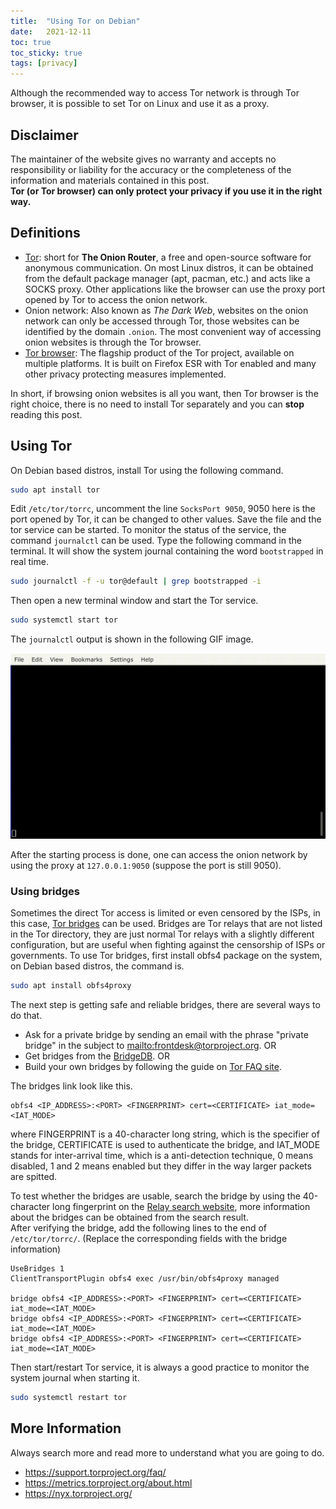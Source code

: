 ```yaml
---
title:  "Using Tor on Debian"
date:   2021-12-11
toc: true
toc_sticky: true
tags: [privacy]
---
```



Although the recommended way to access Tor network is through Tor browser, it is possible to set Tor on Linux and use it as a proxy.

## Disclaimer
The maintainer of the website gives no warranty and accepts no responsibility or liability for the accuracy or the completeness of the information and materials contained in this post.  
**Tor (or Tor browser) can only protect your privacy if you use it in the right way.**

## Definitions
- [Tor](https://en.wikipedia.org/wiki/Tor_(network)): short for **The Onion Router**, a free and open-source software for anonymous communication. On most Linux distros, it can be obtained from the default package manager (apt, pacman, etc.) and acts like a SOCKS proxy. Other applications like the browser can use the proxy port opened by Tor to access the onion network.
- Onion network: Also known as *The Dark Web*, websites on the onion network can only be accessed through Tor, those websites can be identified by the domain `.onion`. The most convenient way of accessing onion websites is through the Tor browser.
- [Tor browser](https://www.torproject.org/download/): The flagship product of the Tor project, available on multiple platforms. It is built on Firefox ESR with Tor enabled and many other privacy protecting measures implemented.  

In short, if browsing onion websites is all you want, then Tor browser is the right choice, there is no need to install Tor separately and you can **stop** reading this post.

## Using Tor

On Debian based distros, install Tor using the following command.

```bash
sudo apt install tor
```

Edit `/etc/tor/torrc`, uncomment the line `SocksPort 9050`, 9050 here is the port opened by Tor, it can be changed to other values. Save the file and the tor service can be started. To monitor the status of the service, the command `journalctl` can be used. Type the following command in the terminal. It will show the system journal containing the word `bootstrapped` in real time.

```bash
sudo journalctl -f -u tor@default | grep bootstrapped -i
```

Then open a new terminal window and start the Tor service.

```bash
sudo systemctl start tor
```

The `journalctl` output is shown in the following GIF image.

![journalctl](/assets/images/20211211/journalctl.gif)

After the starting process is done, one can access the onion network by using the proxy at `127.0.0.1:9050` (suppose the port is still 9050).

### Using bridges

Sometimes the direct Tor access is limited or even censored by the ISPs, in this case, [Tor bridges](https://support.torproject.org/censorship/censorship-7/) can be used. Bridges are Tor relays that are not listed in the Tor directory, they are just normal Tor relays with a slightly different configuration, but are useful when fighting against the censorship of ISPs or governments. To use Tor bridges, first install obfs4 package on the system, on Debian based distros, the command is.

```bash
sudo apt install obfs4proxy
```

The next step is getting safe and reliable bridges, there are several ways to do that.

* Ask for a private bridge by sending an email with the phrase "private bridge" in the subject to <mailto:frontdesk@torproject.org>. OR
* Get bridges from the [BridgeDB](https://bridges.torproject.org/bridges?transport=obfs4). OR
* Build your own bridges by following the guide on [Tor FAQ site](https://community.torproject.org/relay/setup/bridge/).

The bridges link look like this.

```
obfs4 <IP_ADDRESS>:<PORT> <FINGERPRINT> cert=<CERTIFICATE> iat_mode=<IAT_MODE>
```

where FINGERPRINT is a 40-character long string, which is the specifier of the bridge, CERTIFICATE is used to authenticate the bridge, and IAT_MODE stands for inter-arrival time, which is a anti-detection technique, 0 means disabled, 1 and 2 means enabled but they differ in the way larger packets are spitted.  

[//]: # (the meaning of iat_mode and the source are required.)

To test whether the bridges are usable, search the bridge by using the 40-character long fingerprint on the [Relay search website](https://metrics.torproject.org/rs.html#search), more information about the bridges can be obtained from the search result.  
After verifying the bridge, add the following lines to the end of `/etc/tor/torrc/`. (Replace the corresponding fields with the bridge information)

```
UseBridges 1
ClientTransportPlugin obfs4 exec /usr/bin/obfs4proxy managed

bridge obfs4 <IP_ADDRESS>:<PORT> <FINGERPRINT> cert=<CERTIFICATE> iat_mode=<IAT_MODE>
bridge obfs4 <IP_ADDRESS>:<PORT> <FINGERPRINT> cert=<CERTIFICATE> iat_mode=<IAT_MODE>
bridge obfs4 <IP_ADDRESS>:<PORT> <FINGERPRINT> cert=<CERTIFICATE> iat_mode=<IAT_MODE>
```

Then start/restart Tor service, it is always a good practice to monitor the system journal when starting it.

```bash
sudo systemctl restart tor
```

## More Information

Always search more and read more to understand what you are going to do.

- <https://support.torproject.org/faq/>
- <https://metrics.torproject.org/about.html>
- <https://nyx.torproject.org/>
